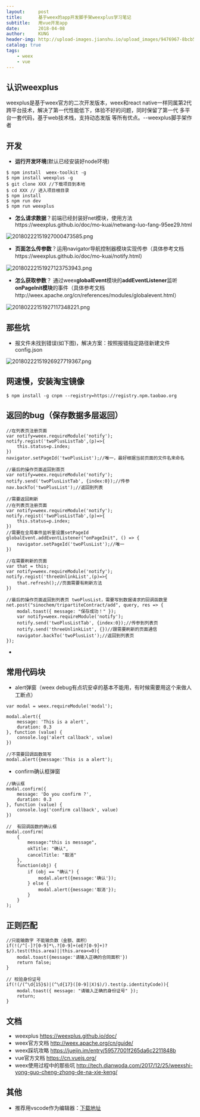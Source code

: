 ```yaml
---
layout:     post
title:      基于weex的app开发脚手架weexplus学习笔记
subtitle:   用vue开发app
date:       2018-04-08
author:     KUNG
header-img: http://upload-images.jianshu.io/upload_images/9476967-8bcb54240c61842f.png
catalog: true
tags:
    - weex
    - vue
---
```


## 认识weexplus

weexplus是基于weex官方的二次开发版本，weex和react native一样同属第2代跨平台技术，解决了第一代性能低下，体验不好的问题，同时保留了第一代 多平台一套代码，基于web技术栈，支持动态发版 等所有优点。--weexplus脚手架作者

## 开发

- **运行开发环境**(默认已经安装好node环境)
```
$ npm install  weex-toolkit -g
$ npm install weexplus -g
$ git clone XXX //下载项目到本地
$ cd XXX // 进入项目根目录
$ npm install
$ npm run dev
$ npm run weexplus
```
- **怎么请求数据**？前端已经封装好net模块，使用方法https://weexplus.github.io/doc/mo-kuai/netwang-luo-fang-95ee29.html

![20180222151927000473585.png](http://upload-images.jianshu.io/upload_images/9476967-c6842b1590ca48d1.png?imageMogr2/auto-orient/strip%7CimageView2/2/w/1240)

- **页面怎么传参数**？运用navigator导航控制器模块实现传参（具体参考文档https://weexplus.github.io/doc/mo-kuai/notify.html）

![20180222151927123753943.png](http://upload-images.jianshu.io/upload_images/9476967-86105c7f93bb5714.png?imageMogr2/auto-orient/strip%7CimageView2/2/w/1240)

- **怎么获取参数**？
通过weex**globalEvent**模块的**addEventListener**监听**onPageInit模块**的事件（具体参考文档http://weex.apache.org/cn/references/modules/globalevent.html）

![20180222151927117348221.png](http://upload-images.jianshu.io/upload_images/9476967-2cabc5583500aa45.png?imageMogr2/auto-orient/strip%7CimageView2/2/w/1240)

## 那些坑

- 报文件未找到错误(如下图)，解决方案：按照报错指定路径新建文件config.json

![20180222151926927719367.png](http://upload-images.jianshu.io/upload_images/9476967-e29520a184e71963.png?imageMogr2/auto-orient/strip%7CimageView2/2/w/1240)

## 网速慢，安装淘宝镜像

```
$ npm install -g cnpm --registry=https://registry.npm.taobao.org

```
## 返回的bug（保存数据多层返回）

```
//在列表页注册页面
var notify=weex.requireModule('notify');
notify.regist('twoPlusListTab',(p)=>{
    this.status=p.index;
})
navigator.setPageId('twoPlusList');//唯一，最好根据当前页面的文件名来命名

//最后的操作页面返回到首页
var notify=weex.requireModule('notify');
notify.send('twoPlusListTab', {index:0});//传参
nav.backTo('twoPlusList');//返回到列表 
```

```
//需要返回刷新
//在列表页注册页面
var notify=weex.requireModule('notify');
notify.regist('twoPlusListTab',(p)=>{
    this.status=p.index;
})
//需要在全局事件监听里设置setPageId
globalEvent.addEventListener("onPageInit", () => {
    navigator.setPageId('twoPlusList');//唯一
})

//在需要刷新的页面
var that = this;
var notify=weex.requireModule('notify');
notify.regist('threeUnlinkList',(p)=>{
    that.refresh();//页面需要有刷新方法
})

//最后的操作页面返回到列表页 twoPlusList，需要写到数据请求的回调函数里
net.post("sinochem/tripartiteContract/add", query, res => {
    modal.toast({ message: "保存成功！" });
    var notify=weex.requireModule('notify');
    notify.send('twoPlusListTab', {index:0});//传参到列表页
    notify.send('threeUnlinkList', {})//跟需要刷新的页面通信
    navigator.backTo('twoPlusList');//返回到列表页
});
```
- 

## 常用代码块


- alert弹窗（weex debug有点坑安卓的基本不能用，有时候需要用这个来做人工断点）

```
var modal = weex.requireModule('modal');

modal.alert({
    message: 'This is a alert',
    duration: 0.3
}, function (value) {
    console.log('alert callback', value)
})
```
```
//不需要回调函数简写
modal.alert({message:'This is a alert');
```
-  confirm确认框弹窗

```
//确认框
modal.confirm({
    message: 'Do you confirm ?',
    duration: 0.3
}, function (value) {
    console.log('confirm callback', value)
})
```
```
//  有回调函数的确认框
modal.confirm(
    {
        message:"this is message",
        okTitle: "确认",
        cancelTitle: "取消"
    },
    function(obj) {
        if (obj == "确认") {
            modal.alert({message:'确认'});
        } else {
            modal.alert({message:'取消'});
        }
    }
);
```

## 正则匹配


```
//只能输数字 不能输负数（金额、面积）
if(!(/^[-]?[0-9]*\.?[0-9]+(eE?[0-9]+)?$/).test(this.area)||this.area<=0){ 
    modal.toast({message:'请输入正确的合同面积'})
    return false;
}
```

```
// 校验身份证号
if(!(/(^\d{15}$)|(^\d{17}([0-9]|X)$)/).test(p.identityCode)){
    modal.toast({ message: "请输入正确的身份证号" });
    return;
}
```


## 文档

- weexplus https://weexplus.github.io/doc/
- weex官方文档 http://weex.apache.org/cn/guide/
- weex踩坑攻略 https://juejin.im/entry/59577001f265da6c2211848b
- vue官方文档 https://cn.vuejs.org/
- weex使用过程中的那些坑 http://tech.dianwoda.com/2017/12/25/weexshi-yong-guo-cheng-zhong-de-na-xie-keng/

## 其他

- 推荐用vscode作为编辑器：[下载地址](https://code.visualstudio.com/Download)
